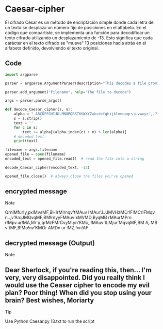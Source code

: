# Caesar-cipher

El cifrado César es un método de encriptación simple donde cada letra de un texto se desplaza un número fijo de posiciones en el alfabeto. En el código que compartiste, se implementa una función para decodificar un texto cifrado utilizando un desplazamiento de -13. Esto significa que cada carácter en el texto cifrado se "mueve" 13 posiciones hacia atrás en el alfabeto definido, devolviendo el texto original.

## Code 

```Python
import argparse

parser = argparse.ArgumentParser(description="This decodes a file provided as parameter.")

parser.add_argument("filename", help="The file to decode")

args = parser.parse_args()

def decode_Caesar_cipher(s, n):
    alpha = " ABCDEFGHIJKLMNOPQRSTUVWXYZabcdefghijklmnopqrstuvwxyz',.?!"
    s = s.strip()
    text = ''
    for c in s:
        text += alpha[(alpha.index(c) + n) % len(alpha)]
    # decoded text:
    print(text)

filename = args.filename
opened_file = open(filename)
encoded_text = opened_file.read()  # read the file into a string

decode_Caesar_cipher(encoded_text, -13)

opened_file.close()  # always close the files you've opened
```

## encrypted message

>[!NOTE]
Qrn!Mfur!y,pxIMvsMF,BH!rM!rnqv'tMAuv IMAur'JJJMVHzMCr!FIMCr!FMqv n..,v'ArqJMQvqMF,BM!rnyyFMAuv'xMVMD,ByqMB rMAurMPrn r!Mpv.ur!MA,Mr'p,qrMzFMrCvyM.yn'KMc,,!MAuv'tLMjur'MqvqMF,BM A,.MB v'tMF,B!Mo!nv'KMOr AMDv ur IMZ,!vn!AF


## decrypted message (Output)

>[!NOTE]
Dear Sherlock, if you're reading this, then... I'm very, very disappointed. Did you really think I would use the Ceaser cipher to encode my evil plan? Poor thing! When did you stop using your brain? Best wishes, Moriarty
---
>[!TIP]
Use Python Caesar.py 13.txt 
to run the script
